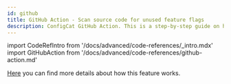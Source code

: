 ```yaml
---
id: github
title: GitHub Action - Scan source code for unused feature flags
description: ConfigCat GitHub Action. This is a step-by-step guide on how to use the ConfigCat GitHub Action to eliminate tech debt in your project.
---
```


import CodeRefIntro from '/docs/advanced/code-references/_intro.mdx'
import GitHubAction from '/docs/advanced/code-references/github-action.md'

<CodeRefIntro linkText="GitHub Action" linkUrl="https://github.com/marketplace/actions/configcat-scan-repository" linkTarget="_blank" />

[Here](/docs/advanced/code-references/overview) you can find more details about how this feature works.

<GitHubAction />